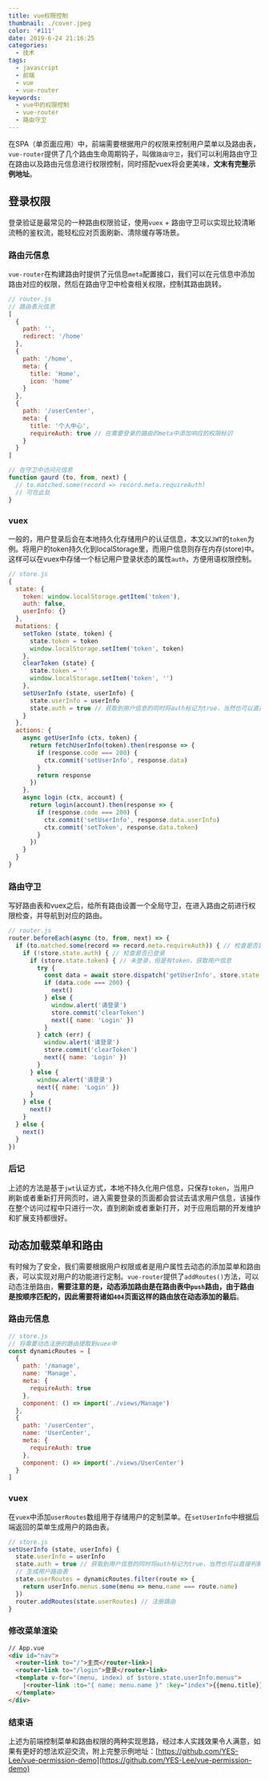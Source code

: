 ```yaml
---
title: vue权限控制
thumbnail: ./cover.jpeg
color: '#111'
date: 2019-6-24 21:16:25
categories:
  - 技术
tags:
  - javascript
  - 前端
  - vue
  - vue-router
keywords:
  - vue中的权限控制
  - vue-router
  - 路由守卫
---
```


在SPA（单页面应用）中，前端需要根据用户的权限来控制用户菜单以及路由表，`vue-router`提供了几个路由生命周期钩子，叫做`路由守卫`，我们可以利用路由守卫在路由以及路由元信息进行权限控制，同时搭配vuex将会更美味，**文末有完整示例地址**。
<!-- more -->

## 登录权限

登录验证是最常见的一种路由权限验证，使用`vuex` + 路由守卫可以实现比较清晰流畅的鉴权流，能轻松应对页面刷新、清除缓存等场景。

### 路由元信息

`vue-router`在构建路由时提供了元信息`meta`配置接口，我们可以在元信息中添加路由对应的权限，然后在路由守卫中检查相关权限，控制其路由跳转。

```javascript
// router.js
// 路由表元信息
[
  {
    path: '',
    redirect: '/home'
  },
  {
    path: '/home',
    meta: {
      title: 'Home',
      icon: 'home'
    }
  },
  {
    path: '/userCenter',
    meta: {
      title: '个人中心',
      requireAuth: true // 在需要登录的路由的meta中添加响应的权限标识
    }
  }
]

// 在守卫中访问元信息
function gaurd (to, from, next) {
  // to.matched.some(record => record.meta.requireAuth)
  // 可在此处
}
```

### vuex

一般的，用户登录后会在本地持久化存储用户的认证信息，本文以`JWT`的`token`为例。将用户的token持久化到localStorage里，而用户信息则存在内存(store)中。这样可以在vuex中存储一个标记用户登录状态的属性`auth`，方便用语权限控制。

```javascript
// store.js
{
  state: {
    token: window.localStorage.getItem('token'),
    auth: false,
    userInfo: {}
  },
  mutations: {
    setToken (state, token) {
      state.token = token
      window.localStorage.setItem('token', token)
    },
    clearToken (state) {
      state.token = ''
      window.localStorage.setItem('token', '')
    },
    setUserInfo (state, userInfo) {
      state.userInfo = userInfo
      state.auth = true // 获取到用户信息的同时将auth标记为true，当然也可以直接判断userInfo
    }
  },
  actions: {
    async getUserInfo (ctx, token) {
      return fetchUserInfo(token).then(response => {
        if (response.code === 200) {
          ctx.commit('setUserInfo', response.data)
        }
        return response
      })
    },
    async login (ctx, account) {
      return login(account).then(response => {
        if (response.code === 200) {
          ctx.commit('setUserInfo', response.data.userInfo)
          ctx.commit('setToken', response.data.token)
        }
      })
    }
  }
}
```

### 路由守卫

写好路由表和vuex之后，给所有路由设置一个全局守卫，在进入路由之前进行权限检查，并导航到对应的路由。

```javascript
// router.js
router.beforeEach(async (to, from, next) => {
  if (to.matched.some(record => record.meta.requireAuth)) { // 检查是否需要登录权限
    if (!store.state.auth) { // 检查是否已登录
      if (store.state.token) { // 未登录，但是有token，获取用户信息
        try {
          const data = await store.dispatch('getUserInfo', store.state.token)
          if (data.code === 200) {
            next()
          } else {
            window.alert('请登录')
            store.commit('clearToken')
            next({ name: 'Login' })
          }
        } catch (err) {
          window.alert('请登录')
          store.commit('clearToken')
          next({ name: 'Login' })
        }
      } else {
        window.alert('请登录')
        next({ name: 'Login' })
      }
    } else {
      next()
    }
  } else {
    next()
  }
})
```

### 后记

上述的方法是基于`jwt`认证方式，本地不持久化用户信息，只保存`token`，当用户刷新或者重新打开网页时，进入需要登录的页面都会尝试去请求用户信息，该操作在整个访问过程中只进行一次，直到刷新或者重新打开，对于应用后期的开发维护和扩展支持都很好。

## 动态加载菜单和路由

有时候为了安全，我们需要根据用户权限或者是用户属性去动态的添加菜单和路由表，可以实现对用户的功能进行定制。`vue-router`提供了`addRoutes()`方法，可以动态注册路由，**需要注意的是，动态添加路由是在路由表中`push`路由，由于路由是按顺序匹配的，因此需要将诸如`404`页面这样的路由放在动态添加的最后**。

### 路由元信息

```javascript
// store.js
// 将需要动态注册的路由提取到vuex中
const dynamicRoutes = [
  {
    path: '/manage',
    name: 'Manage',
    meta: {
      requireAuth: true
    },
    component: () => import('./views/Manage')
  },
  {
    path: '/userCenter',
    name: 'UserCenter',
    meta: {
      requireAuth: true
    },
    component: () => import('./views/UserCenter')
  }
]
```

### vuex

在`vuex`中添加`userRoutes`数组用于存储用户的定制菜单。在`setUserInfo`中根据后端返回的菜单生成用户的路由表。

```javascript
// store.js
setUserInfo (state, userInfo) {
  state.userInfo = userInfo
  state.auth = true // 获取到用户信息的同时将auth标记为true，当然也可以直接判断userInfo
  // 生成用户路由表
  state.userRoutes = dynamicRoutes.filter(route => {
    return userInfo.menus.some(menu => menu.name === route.name)
  })
  router.addRoutes(state.userRoutes) // 注册路由
}
```

### 修改菜单渲染

```html
// App.vue
<div id="nav">
  <router-link to="/">主页</router-link>|
  <router-link to="/login">登录</router-link>
  <template v-for="(menu, index) of $store.state.userInfo.menus">
    |<router-link :to="{ name: menu.name }" :key="index">{{menu.title}}</router-link>
  </template>
</div>
```

### 结束语

上述为前端控制菜单和路由权限的两种实现思路，经过本人实践效果令人满意，如果有更好的想法欢迎交流，附上完整示例地址：[https://github.com/YES-Lee/vue-permission-demo](https://github.com/YES-Lee/vue-permission-demo)
